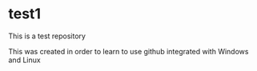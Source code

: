 # test1
This is a test repository

This was created in order to learn to use github integrated with Windows and Linux